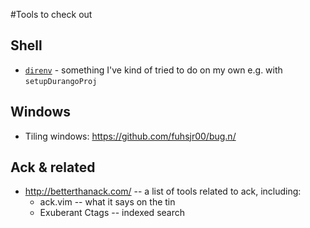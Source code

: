 #Tools to check out

## Shell

 * [`direnv`](https://direnv.net/) - something I've kind of tried to do on my
   own e.g. with `setupDurangoProj`

## Windows

 * Tiling windows: https://github.com/fuhsjr00/bug.n/

## Ack & related

 * http://betterthanack.com/ -- a list of tools related to ack, including:
    *  ack.vim -- what it says on the tin
    * Exuberant Ctags -- indexed search
